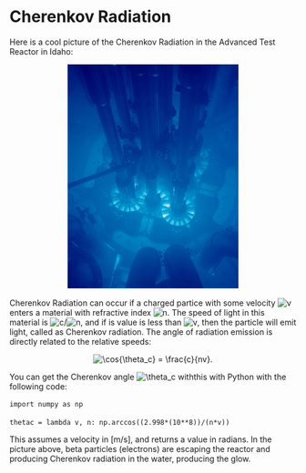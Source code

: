 # Cherenkov Radiation

Here is a cool picture of the Cherenkov Radiation in the Advanced Test Reactor in Idaho:
<p align="center">
  <img src="Advanced_Test_Reactor.jpg" width="300">
</p>

Cherenkov Radiation can occur if a charged partice with some velocity <img src="https://latex.codecogs.com/svg.image?v&space;" title="v " /> enters a material with refractive index <img src="https://latex.codecogs.com/svg.image?n" title="n" />. The speed of light in this material is <img src="https://latex.codecogs.com/svg.image?c" title="c" />/<img src="https://latex.codecogs.com/svg.image?n" title="n" />, and if is value is less than <img src="https://latex.codecogs.com/svg.image?v&space;" title="v " />, then the particle will emit light, called as Cherenkov radiation. The angle of radiation emission is directly related to the relative speeds:

<p align="center">
<img src="https://latex.codecogs.com/svg.image?\cos{\theta_c}&space;=&space;\frac{c}{nv}." title="\cos{\theta_c} = \frac{c}{nv}." />
</p>

You can get the Cherenkov angle <img src="https://latex.codecogs.com/svg.image?\theta_c" title="\theta_c" /> withthis with Python with the following code:

```
import numpy as np

thetac = lambda v, n: np.arccos((2.998*(10**8))/(n*v))
```

This assumes a velocity in \[m/s], and returns a value in radians. In the picture above, beta particles (electrons) are escaping the reactor and producing Cherenkov radiation in the water, producing the glow. 
